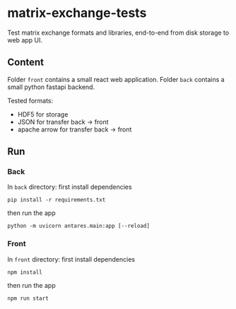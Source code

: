 # matrix-exchange-tests

Test matrix exchange formats and libraries, end-to-end from disk storage to web app UI.

## Content

Folder `front` contains a small react web application.
Folder `back` contains a small python fastapi backend.

Tested formats:
- HDF5 for storage
- JSON for transfer back -> front
- apache arrow for transfer back -> front

## Run

### Back
In `back` directory:
first install dependencies
```shell
pip install -r requirements.txt
```
then run the app
```shell
python -m uvicorn antares.main:app [--reload]
```

### Front

In `front` directory:
first install dependencies
```shell
npm install
```
then run the app
```shell
npm run start
```
